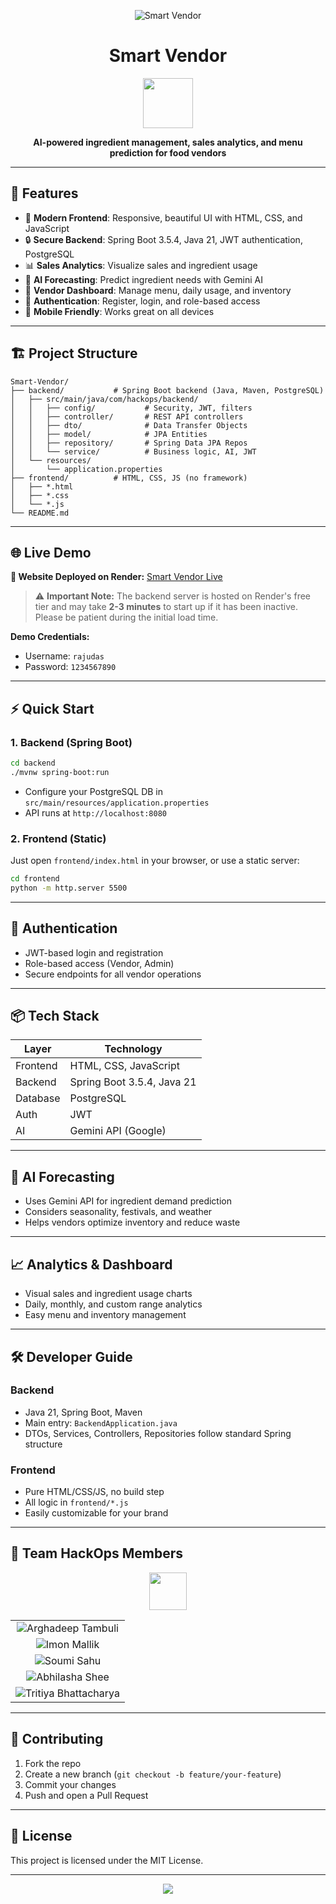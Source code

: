 <p align="center">
  <img src="https://img.shields.io/badge/Smart%20Vendor-Powered%20by%20Spring%20Boot%20%7C%20Modern%20Frontend-blueviolet?style=for-the-badge" alt="Smart Vendor"/>
</p>

<h1 align="center">Smart Vendor</h1>

<p align="center">
  <img src="https://img.icons8.com/color/96/000000/restaurant.png" width="80"/>
</p>

<p align="center">
  <b>AI-powered ingredient management, sales analytics, and menu prediction for food vendors</b>
</p>

---

## 🚀 Features

- 🌟 **Modern Frontend**: Responsive, beautiful UI with HTML, CSS, and JavaScript
- 🔒 **Secure Backend**: Spring Boot 3.5.4, Java 21, JWT authentication, PostgreSQL
- 📊 **Sales Analytics**: Visualize sales and ingredient usage
- 🤖 **AI Forecasting**: Predict ingredient needs with Gemini AI
- 🛒 **Vendor Dashboard**: Manage menu, daily usage, and inventory
- 👤 **Authentication**: Register, login, and role-based access
- 📱 **Mobile Friendly**: Works great on all devices

---

## 🏗️ Project Structure

```text
Smart-Vendor/
├── backend/           # Spring Boot backend (Java, Maven, PostgreSQL)
│   ├── src/main/java/com/hackops/backend/
│   │   ├── config/           # Security, JWT, filters
│   │   ├── controller/       # REST API controllers
│   │   ├── dto/              # Data Transfer Objects
│   │   ├── model/            # JPA Entities
│   │   ├── repository/       # Spring Data JPA Repos
│   │   └── service/          # Business logic, AI, JWT
│   └── resources/
│       └── application.properties
├── frontend/          # HTML, CSS, JS (no framework)
│   ├── *.html
│   ├── *.css
│   └── *.js
└── README.md
```

---

## 🌐 Live Demo

**🚀 Website Deployed on Render:** [Smart Vendor Live](https://smart-vendor-virid.vercel.app/)

> ⚠️ **Important Note:** The backend server is hosted on Render's free tier and may take **2-3 minutes** to start up if it has been inactive. Please be patient during the initial load time.

**Demo Credentials:**
- Username: `rajudas`
- Password: `1234567890`

---
<!-- 
## 🖥️ Screenshots

<p align="center">
  <img src="https://images.unsplash.com/photo-1519389950473-47ba0277781c?auto=format&fit=crop&w=600&q=80" width="350" alt="Dashboard"/>
  <img src="https://images.unsplash.com/photo-1506744038136-46273834b3fb?auto=format&fit=crop&w=600&q=80" width="350" alt="Analytics"/>
</p> -->

<!-- --- -->

## ⚡ Quick Start

### 1. Backend (Spring Boot)

```bash
cd backend
./mvnw spring-boot:run
```

- Configure your PostgreSQL DB in `src/main/resources/application.properties`
- API runs at `http://localhost:8080`

### 2. Frontend (Static)

Just open `frontend/index.html` in your browser, or use a static server:

```bash
cd frontend
python -m http.server 5500
```

---

## 🔑 Authentication
- JWT-based login and registration
- Role-based access (Vendor, Admin)
- Secure endpoints for all vendor operations

---

## 📦 Tech Stack

| Layer      | Technology                |
|------------|--------------------------|
| Frontend   | HTML, CSS, JavaScript    |
| Backend    | Spring Boot 3.5.4, Java 21 |
| Database   | PostgreSQL               |
| Auth       | JWT                      |
| AI         | Gemini API (Google)      |

---

## 🧠 AI Forecasting
- Uses Gemini API for ingredient demand prediction
- Considers seasonality, festivals, and weather
- Helps vendors optimize inventory and reduce waste

---

## 📈 Analytics & Dashboard
- Visual sales and ingredient usage charts
- Daily, monthly, and custom range analytics
- Easy menu and inventory management

---

## 🛠️ Developer Guide

### Backend
- Java 21, Spring Boot, Maven
- Main entry: `BackendApplication.java`
- DTOs, Services, Controllers, Repositories follow standard Spring structure

### Frontend
- Pure HTML/CSS/JS, no build step
- All logic in `frontend/*.js`
- Easily customizable for your brand

---

## 👥 Team HackOps Members

<p align="center">
  <img src="https://img.icons8.com/color/48/000000/group.png" width="60"/>
</p>

<table align="center">
  <tr>
    <td align="center">
      <img src="https://img.shields.io/badge/👨‍💻-Arghadeep%20Tambuli-blue?style=for-the-badge" alt="Arghadeep Tambuli"/>
    </td>
  </tr>
  <tr>
    <td align="center">
      <img src="https://img.shields.io/badge/👨‍💻-Imon%20Mallik-green?style=for-the-badge" alt="Imon Mallik"/>
    </td>
  </tr>
  <tr>
    <td align="center">
      <img src="https://img.shields.io/badge/👩‍💻-Soumi%20Sahu-purple?style=for-the-badge" alt="Soumi Sahu"/>
    </td>
  </tr>
  <tr>
    <td align="center">
      <img src="https://img.shields.io/badge/👩‍💻-Abhilasha%20Shee-orange?style=for-the-badge" alt="Abhilasha Shee"/>
    </td>
  </tr>
  <tr>
    <td align="center">
      <img src="https://img.shields.io/badge/👩‍💻-Tritiya%20Bhattacharya-yellow?style=for-the-badge" alt="Tritiya Bhattacharya"/>
    </td>
  </tr>
</table>

---

## 🤝 Contributing

1. Fork the repo
2. Create a new branch (`git checkout -b feature/your-feature`)
3. Commit your changes
4. Push and open a Pull Request

---

## 📄 License

This project is licensed under the MIT License.

---

<p align="center">
  <img src="https://img.shields.io/badge/Made%20with-%E2%9D%A4%EF%B8%8F%20by%20HackOps-blue?style=for-the-badge"/>
</p>